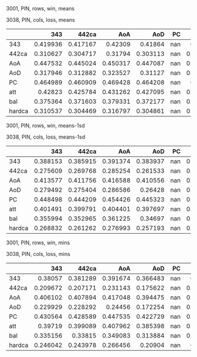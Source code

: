 3001, PIN, rows, win, means

3038, PIN, cols, loss, means

|        |      343 |    442ca |      AoA |      AoD |   PC |      att |      bal |   hardca |
|:-------|---------:|---------:|---------:|---------:|-----:|---------:|---------:|---------:|
| 343    | 0.419936 | 0.417167 | 0.42309  | 0.41864  |  nan | 0.41233  | 0.424577 | 0.417539 |
| 442ca  | 0.310627 | 0.304717 | 0.31794  | 0.303113 |  nan | 0.304299 | 0.315593 | 0.303314 |
| AoA    | 0.447532 | 0.445024 | 0.450317 | 0.447087 |  nan | 0.440946 | 0.451616 | 0.445267 |
| AoD    | 0.317946 | 0.312882 | 0.323527 | 0.31127  |  nan | 0.310711 | 0.323372 | 0.312093 |
| PC     | 0.464989 | 0.460909 | 0.469428 | 0.464208 |  nan | 0.46069  | 0.47011  | 0.459984 |
| att    | 0.42823  | 0.425784 | 0.431262 | 0.427095 |  nan | 0.420162 | 0.432387 | 0.426188 |
| bal    | 0.375364 | 0.371603 | 0.379331 | 0.372177 |  nan | 0.365782 | 0.380803 | 0.371897 |
| hardca | 0.310537 | 0.304469 | 0.316797 | 0.304861 |  nan | 0.304533 | 0.316329 | 0.304173 |

3001, PIN, rows, win, means-1sd

3038, PIN, cols, loss, means-1sd

|        |      343 |    442ca |      AoA |      AoD |   PC |      att |      bal |   hardca |
|:-------|---------:|---------:|---------:|---------:|-----:|---------:|---------:|---------:|
| 343    | 0.388153 | 0.385915 | 0.391374 | 0.383937 |  nan | 0.376675 | 0.392926 | 0.386929 |
| 442ca  | 0.275609 | 0.269768 | 0.285254 | 0.261533 |  nan | 0.270142 | 0.280047 | 0.267962 |
| AoA    | 0.413577 | 0.411756 | 0.416588 | 0.410556 |  nan | 0.405838 | 0.417477 | 0.412793 |
| AoD    | 0.279492 | 0.275404 | 0.286586 | 0.26428  |  nan | 0.273039 | 0.283725 | 0.274566 |
| PC     | 0.448498 | 0.444209 | 0.454426 | 0.445323 |  nan | 0.443376 | 0.454007 | 0.443594 |
| att    | 0.401491 | 0.399791 | 0.404401 | 0.397697 |  nan | 0.389056 | 0.405346 | 0.40097  |
| bal    | 0.355994 | 0.352965 | 0.361225 | 0.34697  |  nan | 0.341138 | 0.361412 | 0.353751 |
| hardca | 0.268832 | 0.261262 | 0.276993 | 0.257193 |  nan | 0.264464 | 0.274736 | 0.260011 |

3001, PIN, rows, win, mins

3038, PIN, cols, loss, mins

|        |      343 |    442ca |      AoA |      AoD |   PC |      att |      bal |   hardca |
|:-------|---------:|---------:|---------:|---------:|-----:|---------:|---------:|---------:|
| 343    | 0.38057  | 0.381289 | 0.391674 | 0.366483 |  nan | 0.35078  | 0.383762 | 0.389512 |
| 442ca  | 0.209672 | 0.207171 | 0.231143 | 0.175622 |  nan | 0.211754 | 0.213382 | 0.206946 |
| AoA    | 0.406102 | 0.407894 | 0.417048 | 0.394475 |  nan | 0.389434 | 0.409011 | 0.413535 |
| AoD    | 0.229929 | 0.228292 | 0.24456  | 0.172254 |  nan | 0.231563 | 0.232664 | 0.229301 |
| PC     | 0.430564 | 0.428589 | 0.447535 | 0.422729 |  nan | 0.431546 | 0.435124 | 0.436486 |
| att    | 0.39719  | 0.399089 | 0.407962 | 0.385398 |  nan | 0.370123 | 0.4017   | 0.405062 |
| bal    | 0.335156 | 0.33815  | 0.349083 | 0.313884 |  nan | 0.310399 | 0.339484 | 0.345531 |
| hardca | 0.246042 | 0.243978 | 0.266456 | 0.20904  |  nan | 0.24841  | 0.250072 | 0.248031 |

